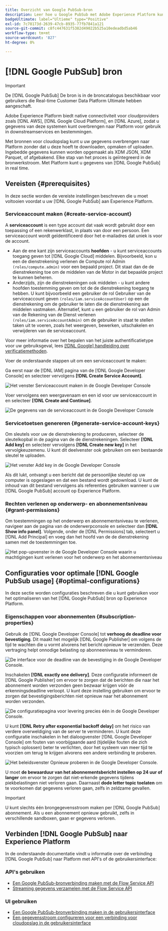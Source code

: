 ```yaml
---
title: Overzicht van Google PubSub-bron
description: Leer hoe u Google PubSub met Adobe Experience Platform kunt verbinden via API's of de gebruikersinterface.
badgeUltimate: label="Ultieme" type="Positive"
exl-id: 7c78173d-2639-47cb-8935-77fb7841a121
source-git-commit: c8fc447631f5382d49022b525a10edeadbd5ab46
workflow-type: tm+mt
source-wordcount: '827'
ht-degree: 0%

---
```


# [!DNL Google PubSub] bron

>[!IMPORTANT]
>
>De [!DNL Google PubSub] De bron is in de broncatalogus beschikbaar voor gebruikers die Real-time Customer Data Platform Ultimate hebben aangeschaft.

Adobe Experience Platform biedt native connectiviteit voor cloudproviders zoals [!DNL AWS], [!DNL Google Cloud Platform], en [!DNL Azure], zodat u gegevens van deze systemen kunt overbrengen naar Platform voor gebruik in downstreamservices en bestemmingen.

Met bronnen voor cloudopslag kunt u uw gegevens overbrengen naar Platform zonder dat u deze hoeft te downloaden, opmaken of uploaden. Ingebedde gegevens kunnen worden opgemaakt als XDM JSON, XDM Parquet, of afgebakend. Elke stap van het proces is geïntegreerd in de bronwerkstroom. Met Platform kunt u gegevens van [!DNL Google PubSub] in real time.

## Vereisten {#prerequisites}

In deze sectie worden de vereiste instellingen beschreven die u moet voltooien voordat u uw [!DNL Google PubSub] aan Experience Platform.

### Serviceaccount maken {#create-service-account}

A **serviceaccount** is een type account dat vaak wordt gebruikt door een toepassing of een rekenwerklast, in plaats van door een persoon. Een serviceaccount wordt geïdentificeerd door het e-mailadres dat uniek is voor de account.

* Aan de ene kant zijn serviceaccounts **hoofden** - u kunt serviceaccounts toegang geven tot [!DNL Google Cloud] middelen. Bijvoorbeeld, kon u een de dienstrekening verlenen de Compute rol Admin `(roles/compute.admin)` voor een bepaald project. Dit staat dan de de dienstrekening toe om de middelen van de Motor in dat bepaalde project te kunnen beheren.
* Anderzijds, zijn de dienstrekeningen ook middelen - u kunt andere hoofden toestemming geven om tot de de dienstrekening toegang te hebben. U kunt bijvoorbeeld een gebruiker de rol Gebruiker van de serviceaccount geven `(roles/iam.serviceAccountUser)` op een de dienstrekening om de gebruiker te laten die de dienstrekening aan middelen vastmaken. Alternatief, kunt u een gebruiker de rol van Admin van de Rekening van de Dienst verlenen `(roles/iam.serviceAccountAdmin)` om de gebruiker in staat te stellen taken uit te voeren, zoals het weergeven, bewerken, uitschakelen en verwijderen van de serviceaccount.

Voor meer informatie over het bepalen van het juiste authentificatietype voor uw gebruiksgeval, lees [[!DNL Google] handleiding over verificatiemethoden](https://cloud.google.com/docs/authentication).

Voer de onderstaande stappen uit om een serviceaccount te maken:

Ga eerst naar de [!DNL IAM] pagina van de [!DNL Google Developer Console] en selecteer vervolgens **[!DNL Create Service Account]**.

![Het venster Serviceaccount maken in de Google Developer Console](../../images/tutorials/create/google-pubsub/create-service-account.png)

Voer vervolgens een weergavenaam en een id voor uw serviceaccount in en selecteer **[!DNL Create and Continue]**.

![De gegevens van de serviceaccount in de Google Developer Console](../../images/tutorials/create/google-pubsub/service-account-details.png)

### Servicetoetsen genereren {#generate-service-account-keys}

Om sleutels voor uw de dienstrekening te produceren, selecteer de sleutelkopbal in de pagina van de de dienstrekeningen. Selecteer **[!DNL Add key]** en selecteer vervolgens **[!DNL Create new key]** in het vervolgkeuzemenu. U kunt dit deelvenster ook gebruiken om een bestaande sleutel te uploaden.

![Het venster Add key in de Google Developer Console](../../images/tutorials/create/google-pubsub/add-key.png)

Als dit lukt, ontvangt u een bericht dat de persoonlijke sleutel op uw computer is opgeslagen en dat een bestand wordt gedownload. U kunt de inhoud van dit bestand vervolgens als referenties gebruiken wanneer u uw [!DNL Google PubSub] account op Experience Platform.

### Rechten verlenen op onderwerp- en abonnementsniveau {#grant-permissions}

Om toestemmingen op het onderwerp en abonnementsniveau te verlenen, navigeer aan de pagina van de onderwerpconsole en selecteer dan **[!DNL Show info panel]**. Volgende, onder de [!DNL Permissions] tab, selecteert u [!DNL Add Principal] en voeg dan het hoofd van de de dienstrekening samen met de toestemmingen toe.

![Het pop-upvenster in de Google Developer Console waarin u machtigingen kunt verlenen voor het onderwerp en het abonnementsniveau](../../images/tutorials/create/google-pubsub/add-principal.png)

## Configuraties voor optimale [!DNL Google PubSub usage] {#optimal-configurations}

In deze sectie worden configuraties beschreven die u kunt gebruiken voor het optimaliseren van het [!DNL Google PubSub] bron op Experience Platform.

### Eigenschappen voor abonnementen {#subscription-properties}

Gebruik de [!DNL Google Developer Console] tot **verhoog de deadline voor bevestiging**. Dit maakt het mogelijk [!DNL Google Publisher] om volgens de tijd te wachten die u vormt alvorens het bericht opnieuw te verzenden. Deze vertraging helpt onnodige belasting op abonneeniveau te verminderen.

![De interface voor de deadline van de bevestiging in de Google Developer Console.](../../images/tutorials/create/google-pubsub/acknowledgement-deadline.png)

Inschakelen **[!DNL exactly one delivery]**. Deze configuratie informeert de [!DNL Google Publisher] om ervoor te zorgen dat de berichten die naar het abonnement worden verzonden geen bezwaar krijgen vóór de erkenningsdeadline verloopt. U kunt deze instelling gebruiken om ervoor te zorgen dat bevestigingsberichten niet opnieuw naar het abonnement worden verzonden.

![De configuratiepagina voor levering precies één in de Google Developer Console.](../../images/tutorials/create/google-pubsub/exactly-one-delivery.png)

U kunt **[!DNL Retry after exponential backoff delay]** om het risico van verdere overweldiging van de server te verminderen. U kunt deze configuratie inschakelen in het dialoogvenster [!DNL Google Developer Console] om fouten van voorbijgaande aard (tijdelijke fouten die zich typisch oplossen) beter te verlichten, door het systeem van meer tijd te voorzien om terug te krijgen alvorens een andere verbinding te proberen.

![Het beleidsvenster Opnieuw proberen in de Google Developer Console.](../../images/tutorials/create/google-pubsub/retry-policy.png)

U moet **de bewaarduur van het abonnementsbericht instellen op 24 uur of langer** om ervoor te zorgen dat niet-erkende gegevens tijdens piekbelastingen niet verloren gaan. Daarnaast **dode letter topic toelaten** om te voorkomen dat gegevens verloren gaan, zelfs in zeldzame gevallen.

>[!IMPORTANT]
>
>U kunt slechts één brongegevensstroom maken per [!DNL Google PubSub] abonnement. Als u een abonnement opnieuw gebruikt, zelfs in verschillende sandboxen, gaan er gegevens verloren.

## Verbinden [!DNL Google PubSub] naar Experience Platform

In de onderstaande documentatie vindt u informatie over de verbinding [!DNL Google PubSub] naar Platform met API&#39;s of de gebruikersinterface:

### API&#39;s gebruiken

* [Een Google PubSub-bronverbinding maken met de Flow Service API](../../tutorials/api/create/cloud-storage/google-pubsub.md)
* [Streaming gegevens verzamelen met de Flow Service API](../../tutorials/api/collect/streaming.md)

### UI gebruiken

* [Een Google PubSub-bronverbinding maken in de gebruikersinterface](../../tutorials/ui/create/cloud-storage/google-pubsub.md)
* [Een gegevensstroom configureren voor een verbinding voor cloudopslag in de gebruikersinterface](../../tutorials/ui/dataflow/streaming/cloud-storage-streaming.md)
